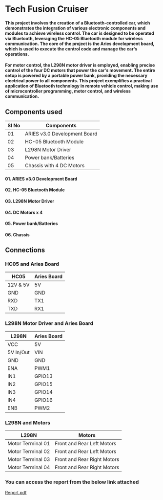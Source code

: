 # Tech Fusion Cruiser

#### This project involves the creation of a Bluetooth-controlled car, which demonstrates the integration of various electronic components and modules to achieve wireless control. The car is designed to be operated via Bluetooth, leveraging the HC-05 Bluetooth module for wireless communication. The core of the project is the Aries development board, which is used to execute the control code and manage the car's operations.

#### For motor control, the L298N motor driver is employed, enabling precise control of the four DC motors that power the car's movement. The entire setup is powered by a portable power bank, providing the necessary electrical power to all components. This project exemplifies a practical application of Bluetooth technology in remote vehicle control, making use of microcontroller programming, motor control, and wireless communication.

## Components used
<table>
  <thead>
    <th>Sl No</th>
    <th>Components</th>
  </thead>
  <tbody>
    <tr>
      <td>01</td>
      <td>ARIES v3.0 Development Board</td>
    </tr>
    <tr>
      <td>02</td>
      <td>HC-05 Bluetooth Module</td>
    </tr>
    <tr>
      <td>03</td>
      <td>L298N Motor Driver</td>
    </tr>
    <tr>
      <td>04</td>
      <td>Power bank/Batteries</td>
    </tr>
    <tr>
      <td>05</td>
      <td>Chassis with 4 DC Motors</td>
    </tr>
  </tbody>
</table>

#### 01. ARIES v3.0 Development Board
<!--![aries_V3](https://images.mobilism.org/?di=R8PK)-->
#### 02. HC-05 Bluetooth Module
#### 03. L298N Motor Driver
#### 04. DC Motors x 4
#### 05. Power bank/Batteries
#### 06. Chassis


## Connections
### HC05 and Aries Board
<table>
  <thead>
    <th>HC05</th>
    <th>Aries Board</th>
  </thead>
  <tbody>
    <tr>
      <td>12V & 5V</td>
      <td>5V</td>
    </tr>
    <tr>
      <td>GND</td>
      <td>GND</td>
    </tr>
    <tr>
      <td>RXD</td>
      <td>TX1</td>
    </tr>
    <tr>
      <td>TXD</td>
      <td>RX1</td>
    </tr>
  </tbody>
</table>

### L298N Motor Driver and Aries Board
<table>
  <thead>
    <th>L298N</th>
    <th>Aries Board</th>
  </thead>
  <tbody>
    <tr>
      <td>VCC</td>
      <td>5V</td>
    </tr>
    <tr>
      <td>5V In/Out</td>
      <td>VIN</td>
    </tr>
    <tr>
      <td>GND</td>
      <td>GND</td>
    </tr>
    <tr>
      <td>ENA</td>
      <td>PWM1</td>
    </tr>
    <tr>
      <td>IN1</td>
      <td>GPIO13</td>
    </tr>
    <tr>
      <td>IN2</td>
      <td>GPIO15</td>
    </tr>
    <tr>
      <td>IN3</td>
      <td>GPIO14</td>
    </tr>
    <tr>
      <td>IN4</td>
      <td>GPIO16</td>
    </tr>
    <tr>
      <td>ENB</td>
      <td>PWM2</td>
    </tr>
  </tbody>
</table>

### L298N and Motors
<table>
  <thead>
    <th>L298N</th>
    <th>Motors</th>
  </thead>
  <tbody>
    <tr>
      <td>Motor Terminal 01</td>
      <td>Front and Rear Left Motors</td>
    </tr>
    <tr>
      <td>Motor Terminal 02</td>
      <td>Front and Rear Left Motors</td>
    </tr>
    <tr>
      <td>Motor Terminal 03</td>
      <td>Front and Rear Right Motors</td>
    </tr>
    <tr>
      <td>Motor Terminal 04</td>
      <td>Front and Rear Right Motors</td>
    </tr>
  </tbody>
</table>


<!--![image](https://github.com/bhatbharath/cdac_vega_tech_fusion_cruiser/assets/120124748/751995a9-3deb-4854-bacb-8a84311aa769)
![image](https://github.com/bhatbharath/cdac_vega_tech_fusion_cruiser/assets/120124748/dd992305-dd95-4b4c-8cdc-3d214d0a7362)
![image](https://github.com/bhatbharath/cdac_vega_tech_fusion_cruiser/assets/120124748/68771b9a-054e-4936-a06c-0e807815d303)-->




### You can access the report from the below link attached
[Report.pdf](https://github.com/user-attachments/files/15751054/cdac_tech_fusion_cruiser.pdf)
